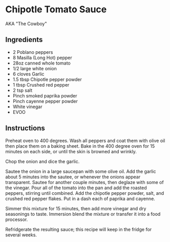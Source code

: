 # Chipotle Tomato Sauce

AKA "The Cowboy"

## Ingredients

- 2 Poblano peppers
- 8 Masilla (Long Hot) pepper
- 28oz canned whole tomato
- 1/2 large white onion
- 6 cloves Garlic
- 1.5 tbsp Chipotle pepper powder
- 1 tbsp Crushed red pepper
- 2 tsp salt
- Pinch smoked paprika powder
- Pinch cayenne pepper powder
- White vinegar
- EVOO

## Instructions

Preheat oven to 400 degrees. Wash all peppers and coat them with olive oil then place them on a baking sheet. Bake in the 400 degree oven for 15 minutes on each side, or until the skin is browned and wrinkly.

Chop the onion and dice the garlic.

Sautee the onion in a large saucepan with some olive oil. Add the garlic about 5 minutes into the sautee, or whenever the onions appear transparent. Sautee for another couple minutes, then deglaze with some of the vinegar. Pour all of the tomato into the pan and add the roasted peppers, stirring until combined. Add the chipotle pepper powder, salt, and crushed red pepper flakes. Put in a dash each of paprika and cayenne.

Simmer this mixture for 15 minutes, then add more vinegar and dry seasonings to taste. Immersion blend the mixture or transfer it into a food processor.

Refridgerate the resulting sauce; this recipe will keep in the fridge for several weeks.
